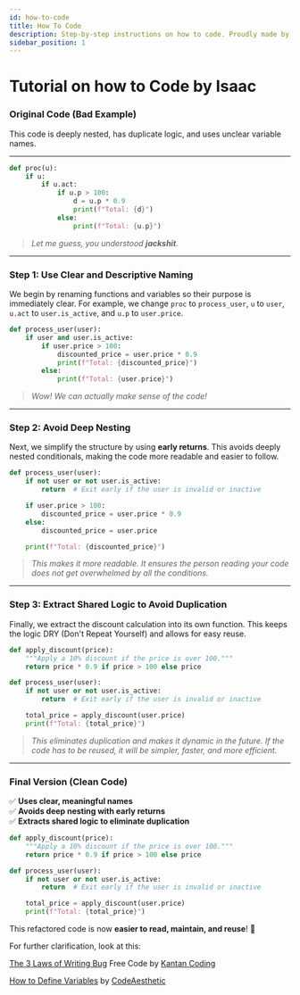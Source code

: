 ```yaml
---
id: how-to-code
title: How To Code
description: Step-by-step instructions on how to code. Proudly made by Isaac
sidebar_position: 1
---
```

# Tutorial on how to Code by Isaac

### **Original Code (Bad Example)**

This code is deeply nested, has duplicate logic, and uses unclear variable names.

---

```python
def proc(u):
    if u:
        if u.act:
            if u.p > 100:
                d = u.p * 0.9
                print(f"Total: {d}")
            else:
                print(f"Total: {u.p}")
```
> *Let me guess, you understood **jackshit**.*

---

### **Step 1: Use Clear and Descriptive Naming**

We begin by renaming functions and variables so their purpose is immediately clear. For example, we change `proc` to `process_user`, `u` to `user`, `u.act` to `user.is_active`, and `u.p` to `user.price`.

```python
def process_user(user):
    if user and user.is_active:
        if user.price > 100:
            discounted_price = user.price * 0.9
            print(f"Total: {discounted_price}")
        else:
            print(f"Total: {user.price}")
```
> *Wow! We can actually make sense of the code!*

---

### **Step 2: Avoid Deep Nesting**

Next, we simplify the structure by using **early returns**. This avoids deeply nested conditionals, making the code more readable and easier to follow.

```python
def process_user(user):
    if not user or not user.is_active:
        return  # Exit early if the user is invalid or inactive

    if user.price > 100:
        discounted_price = user.price * 0.9
    else:
        discounted_price = user.price

    print(f"Total: {discounted_price}")
```
> *This makes it more readable. It ensures the person reading your code does not get overwhelmed by all the conditions.*

---

### **Step 3: Extract Shared Logic to Avoid Duplication**

Finally, we extract the discount calculation into its own function. This keeps the logic DRY (Don't Repeat Yourself) and allows for easy reuse.

```python
def apply_discount(price):
    """Apply a 10% discount if the price is over 100."""
    return price * 0.9 if price > 100 else price

def process_user(user):
    if not user or not user.is_active:
        return  # Exit early if the user is invalid or inactive

    total_price = apply_discount(user.price)
    print(f"Total: {total_price}")
```
> *This eliminates duplication and makes it dynamic in the future. If the code has to be reused, it will be simpler, faster, and more efficient.*

---

### **Final Version (Clean Code)**

✅ **Uses clear, meaningful names**  
✅ **Avoids deep nesting with early returns**  
✅ **Extracts shared logic to eliminate duplication**  
```python
def apply_discount(price):
    """Apply a 10% discount if the price is over 100."""
    return price * 0.9 if price > 100 else price

def process_user(user):
    if not user or not user.is_active:
        return  # Exit early if the user is invalid or inactive

    total_price = apply_discount(user.price)
    print(f"Total: {total_price}")
```
This refactored code is now **easier to read, maintain, and reuse**! 🚀

For further clarification, look at this:


[The 3 Laws of Writing Bug](https://www.youtube.com/watch?v=YMPlQCYp7xg) Free Code by [Kantan Coding](https://www.youtube.com/@kantancoding)

[How to Define Variables](https://www.youtube.com/watch?v=-J3wNP6u5YU) by [CodeAesthetic](https://www.youtube.com/@CodeAesthetic)
